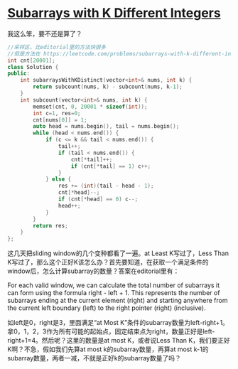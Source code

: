 # [Subarrays with K Different Integers](https://leetcode.com/problems/subarrays-with-k-different-integers)

我这么笨，要不还是算了？
```c++
//采样区，比editorial里的方法快很多
//但是方法在 https://leetcode.com/problems/subarrays-with-k-different-integers/editorial 有介绍
int cnt[20001];
class Solution {
public:
    int subarraysWithKDistinct(vector<int>& nums, int k) {
        return subcount(nums, k) - subcount(nums, k-1);
    }
    int subcount(vector<int>& nums, int k) {
        memset(cnt, 0, 20001 * sizeof(int));
        int c=1, res=0;
        cnt[nums[0]] = 1;
        auto head = nums.begin(), tail = nums.begin();
        while (head < nums.end()) {
            if (c <= k && tail < nums.end()) {
                tail++;
                if (tail < nums.end()) {
                    cnt[*tail]++;
                    if (cnt[*tail] == 1) c++;
                }
            } else {
                res += (int)(tail - head - 1);
                cnt[*head]--;
                if (cnt[*head] == 0) c--;
                head++;
            } 
        }
        return res;
    }
};
```
这几天把sliding window的几个变种都看了一遍。at Least K写过了，Less Than K写过了，那么这个正好K该怎么办？首先要知道，在获取一个满足条件的window后，怎么计算subarray的数量？答案在editorial里有：

For each valid window, we can calculate the total number of subarrays it can form using the formula right - left + 1. This represents the number of subarrays ending at the current element (right) and starting anywhere from the current left boundary (left) to the right pointer (right) (inclusive).

如left是0，right是3，里面满足“at Most K”条件的subarray数量为left-right+1。拿0，1，2，3作为所有可能的起始点，固定结束点为right，数量正好是left-right+1=4。然后呢？这里的数量是at most K，或者说Less Than K，我们要正好K啊？不急，假如我们先算at most k的subarray数量，再算at most k-1的subarray数量，两者一减，不就是正好k的subarray数量了吗？